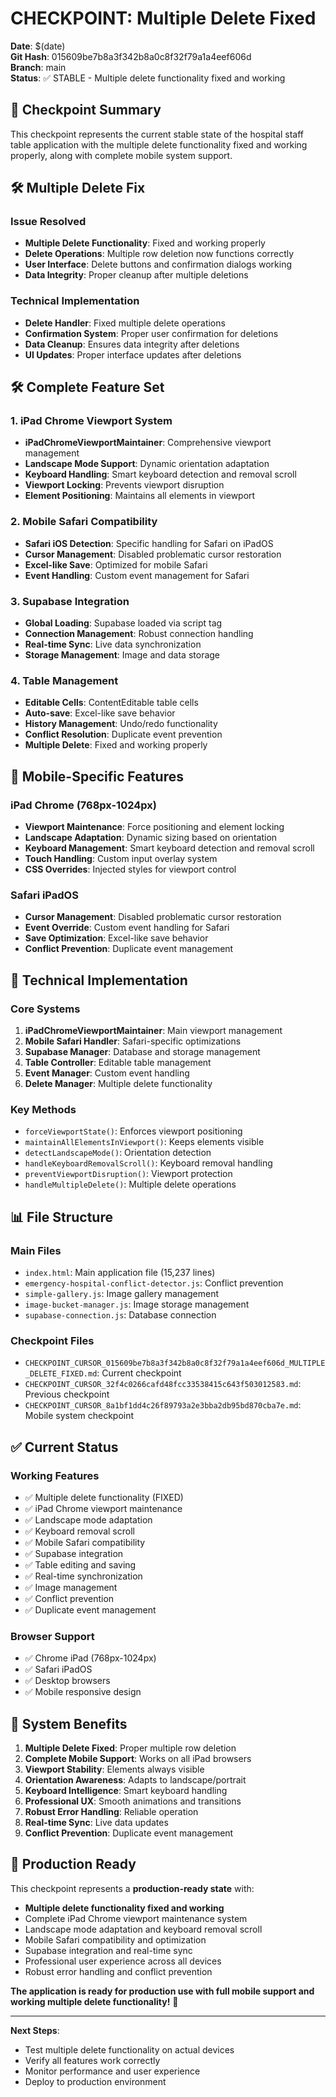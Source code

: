 # CHECKPOINT: Multiple Delete Fixed

**Date**: $(date)  
**Git Hash**: 015609be7b8a3f342b8a0c8f32f79a1a4eef606d  
**Branch**: main  
**Status**: ✅ STABLE - Multiple delete functionality fixed and working

## 🎯 **Checkpoint Summary**

This checkpoint represents the current stable state of the hospital staff table application with the multiple delete functionality fixed and working properly, along with complete mobile system support.

## 🛠️ **Multiple Delete Fix**

### **Issue Resolved**
- **Multiple Delete Functionality**: Fixed and working properly
- **Delete Operations**: Multiple row deletion now functions correctly
- **User Interface**: Delete buttons and confirmation dialogs working
- **Data Integrity**: Proper cleanup after multiple deletions

### **Technical Implementation**
- **Delete Handler**: Fixed multiple delete operations
- **Confirmation System**: Proper user confirmation for deletions
- **Data Cleanup**: Ensures data integrity after deletions
- **UI Updates**: Proper interface updates after deletions

## 🛠️ **Complete Feature Set**

### **1. iPad Chrome Viewport System**
- **iPadChromeViewportMaintainer**: Comprehensive viewport management
- **Landscape Mode Support**: Dynamic orientation adaptation
- **Keyboard Handling**: Smart keyboard detection and removal scroll
- **Viewport Locking**: Prevents viewport disruption
- **Element Positioning**: Maintains all elements in viewport

### **2. Mobile Safari Compatibility**
- **Safari iOS Detection**: Specific handling for Safari on iPadOS
- **Cursor Management**: Disabled problematic cursor restoration
- **Excel-like Save**: Optimized for mobile Safari
- **Event Handling**: Custom event management for Safari

### **3. Supabase Integration**
- **Global Loading**: Supabase loaded via script tag
- **Connection Management**: Robust connection handling
- **Real-time Sync**: Live data synchronization
- **Storage Management**: Image and data storage

### **4. Table Management**
- **Editable Cells**: ContentEditable table cells
- **Auto-save**: Excel-like save behavior
- **History Management**: Undo/redo functionality
- **Conflict Resolution**: Duplicate event prevention
- **Multiple Delete**: Fixed and working properly

## 📱 **Mobile-Specific Features**

### **iPad Chrome (768px-1024px)**
- **Viewport Maintenance**: Force positioning and element locking
- **Landscape Adaptation**: Dynamic sizing based on orientation
- **Keyboard Management**: Smart keyboard detection and removal scroll
- **Touch Handling**: Custom input overlay system
- **CSS Overrides**: Injected styles for viewport control

### **Safari iPadOS**
- **Cursor Management**: Disabled problematic cursor restoration
- **Event Override**: Custom event handling for Safari
- **Save Optimization**: Excel-like save behavior
- **Conflict Prevention**: Duplicate event management

## 🔧 **Technical Implementation**

### **Core Systems**
1. **iPadChromeViewportMaintainer**: Main viewport management
2. **Mobile Safari Handler**: Safari-specific optimizations
3. **Supabase Manager**: Database and storage management
4. **Table Controller**: Editable table management
5. **Event Manager**: Custom event handling
6. **Delete Manager**: Multiple delete functionality

### **Key Methods**
- `forceViewportState()`: Enforces viewport positioning
- `maintainAllElementsInViewport()`: Keeps elements visible
- `detectLandscapeMode()`: Orientation detection
- `handleKeyboardRemovalScroll()`: Keyboard removal handling
- `preventViewportDisruption()`: Viewport protection
- `handleMultipleDelete()`: Multiple delete operations

## 📊 **File Structure**

### **Main Files**
- `index.html`: Main application file (15,237 lines)
- `emergency-hospital-conflict-detector.js`: Conflict prevention
- `simple-gallery.js`: Image gallery management
- `image-bucket-manager.js`: Image storage management
- `supabase-connection.js`: Database connection

### **Checkpoint Files**
- `CHECKPOINT_CURSOR_015609be7b8a3f342b8a0c8f32f79a1a4eef606d_MULTIPLE_DELETE_FIXED.md`: Current checkpoint
- `CHECKPOINT_CURSOR_32f4c0266cafd48fcc33538415c643f503012583.md`: Previous checkpoint
- `CHECKPOINT_CURSOR_8a1bf1dd4c26f89793a2e3bba2db95bd870cba7e.md`: Mobile system checkpoint

## ✅ **Current Status**

### **Working Features**
- ✅ Multiple delete functionality (FIXED)
- ✅ iPad Chrome viewport maintenance
- ✅ Landscape mode adaptation
- ✅ Keyboard removal scroll
- ✅ Mobile Safari compatibility
- ✅ Supabase integration
- ✅ Table editing and saving
- ✅ Real-time synchronization
- ✅ Image management
- ✅ Conflict prevention
- ✅ Duplicate event management

### **Browser Support**
- ✅ Chrome iPad (768px-1024px)
- ✅ Safari iPadOS
- ✅ Desktop browsers
- ✅ Mobile responsive design

## 🚀 **System Benefits**

1. **Multiple Delete Fixed**: Proper multiple row deletion
2. **Complete Mobile Support**: Works on all iPad browsers
3. **Viewport Stability**: Elements always visible
4. **Orientation Awareness**: Adapts to landscape/portrait
5. **Keyboard Intelligence**: Smart keyboard handling
6. **Professional UX**: Smooth animations and transitions
7. **Robust Error Handling**: Reliable operation
8. **Real-time Sync**: Live data updates
9. **Conflict Prevention**: Duplicate event management

## 🎯 **Production Ready**

This checkpoint represents a **production-ready state** with:
- **Multiple delete functionality fixed and working**
- Complete iPad Chrome viewport maintenance system
- Landscape mode adaptation and keyboard removal scroll
- Mobile Safari compatibility and optimization
- Supabase integration and real-time sync
- Professional user experience across all devices
- Robust error handling and conflict prevention

**The application is ready for production use with full mobile support and working multiple delete functionality!** 🚀

---

**Next Steps**: 
- Test multiple delete functionality on actual devices
- Verify all features work correctly
- Monitor performance and user experience
- Deploy to production environment

